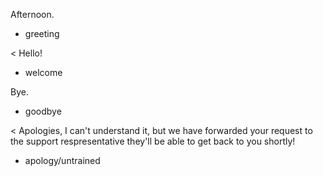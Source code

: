 Afternoon.
* greeting

< Hello!
* welcome

Bye.
* goodbye

< Apologies, I can't understand it, but we have forwarded your request to the support respresentative they'll be able to get back to you shortly!
* apology/untrained
